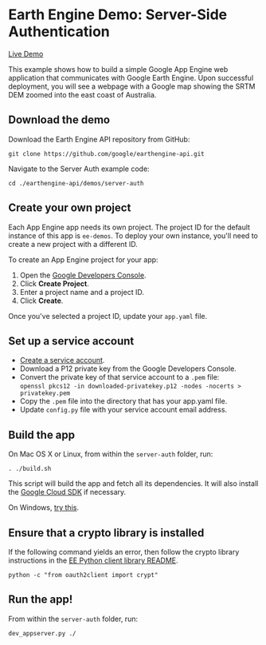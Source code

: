 Earth Engine Demo: Server-Side Authentication
=============================================

[Live Demo](https://server-auth-dot-ee-demos.appspot.com/)

This example shows how to build a simple Google App Engine web application that
communicates with Google Earth Engine.  Upon successful deployment, you will see
a webpage with a Google map showing the SRTM DEM zoomed into the east coast of
Australia.

Download the demo
-----------------

Download the Earth Engine API repository from GitHub:

    git clone https://github.com/google/earthengine-api.git

Navigate to the Server Auth example code:

    cd ./earthengine-api/demos/server-auth


Create your own project
-----------------------

Each App Engine app needs its own project. The project ID for
the default instance of this app is `ee-demos`. To deploy
your own instance, you'll need to create a new project with a
different ID.

To create an App Engine project for your app:

1. Open the [Google Developers Console](https://console.developers.google.com).
2. Click **Create Project**.
3. Enter a project name and a project ID.
4. Click **Create**.

Once you've selected a project ID, update your `app.yaml` file.


Set up a service account
------------------------

- [Create a service account](https://developers.google.com/earth-engine/service_account).
- Download a P12 private key from the Google Developers Console.
- Convert the private key of that service account to a `.pem` file:  
  `openssl pkcs12 -in downloaded-privatekey.p12 -nodes -nocerts > privatekey.pem`
- Copy the `.pem` file into the directory that has your app.yaml file.
- Update `config.py` file with your service account email address.


Build the app
-------------

On Mac OS X or Linux, from within the `server-auth` folder, run:

    . ./build.sh

This script will build the app and fetch all its dependencies.  It will also
install the [Google Cloud SDK](https://cloud.google.com/sdk/) if necessary.

On Windows, [try this](https://groups.google.com/d/msg/google-earth-engine-developers/aL5ufRsiWlA/s0dvAri0SGoJ).


Ensure that a crypto library is installed
-----------------------------------------

If the following command yields an error, then follow the crypto library
instructions in the [EE Python client library README](/python/README.md).

    python -c "from oauth2client import crypt"


Run the app!
------------

From within the `server-auth` folder, run:

    dev_appserver.py ./
